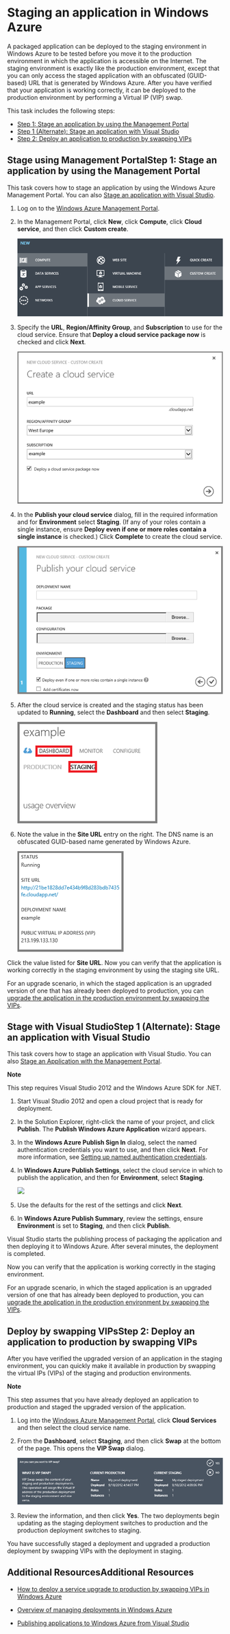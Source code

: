 # Staging an application in Windows Azure

A packaged application can be deployed to the staging environment in
Windows Azure to be tested before you move it to the production
environment in which the application is accessible on the Internet. The
staging environment is exactly like the production environment, except
that you can only access the staged application with an obfuscated (GUID-based) URL that is generated by Windows Azure. After you have verified that your application is working correctly, it can be deployed to the production
environment by performing a Virtual IP (VIP) swap.

This task includes the following steps:

-   [Step 1: Stage an application by using the Management Portal][]
-   [Step 1 (Alternate): Stage an application with Visual Studio][]
-   [Step 2: Deploy an application to production by swapping VIPs][]

<a name="step1"> </a>
<h2><span class="short-header">Stage using Management Portal</span>Step 1: Stage an application by using the Management Portal</h2>

This task covers how to stage an application by using the Windows Azure
Management Portal. You can also [Stage an application with Visual
Studio][Step 1 (Alternate): Stage an application with Visual Studio].

1.  Log on to the [Windows Azure Management Portal].

2.  In the Management Portal, click **New**, click **Compute**, click **Cloud service**, and then click **Custom create**.

    ![cloud service dialog][new-cloud-service]

3.  Specify the **URL**, **Region/Affinity Group**, and **Subscription** to use for the cloud service. Ensure that **Deploy a cloud service package now** is checked and click **Next**.

	![custom create cloud service][custom-create-page1]

4.  In the **Publish your cloud service** dialog, fill in the required information and for **Environment** select **Staging**. (If any of your roles contain a single instance, ensure **Deploy even if one or more roles contain a single instance** is checked.) Click **Complete** to create the cloud service.

	![publish cloud service][custom-create-page2]

5.  After the cloud service is created and the staging status has
    been updated to **Running**, select the **Dashboard** and then select **Staging**. 

	![cloud service dashboard][cloud-service-dashboard]

6. Note the value in the **Site URL** entry on the right. The DNS name is an obfuscated GUID-based name generated by Windows Azure.

    ![site url][cloud-service-staging-url]

Click the value listed for **Site URL**. Now you can verify that the application is working correctly in the staging environment by using the staging site URL.

For an upgrade scenario, in which the staged application is an upgraded
version of one that has already been deployed to production, you can
 [upgrade the application in the production environment by swapping the
VIPs][Step 2: Deploy an Application to Production by Swapping VIPs].

<a name="step1a"> </a>
<h2><span class="short-header">Stage with Visual Studio</span>Step 1 (Alternate): Stage an application with Visual Studio</h2>

This task covers how to stage an application with Visual Studio. You can
also [Stage an Application with the Management Portal][Step 1: Stage an Application by Using the Management Portal].

<div class="dev-callout">
<b>Note</b>
<p>This step requires Visual Studio 2012 and the Windows Azure
SDK for .NET.</p>
</div>

1.  Start Visual Studio 2012 and open a cloud project that is ready for
    deployment.

2.  In the Solution Explorer, right-click the name of your project, and
    click **Publish**. The **Publish Windows Azure Application** wizard
    appears.

3.  In the **Windows Azure Publish Sign In** dialog, select the named
    authentication credentials you want to use, and then click **Next**.
    For more information, see [Setting up named authentication credentials].

4.  In **Windows Azure Publish Settings**, select the cloud service in which to publish the application, and then for **Environment**, select
    **Staging**.

    ![][3]

5.  Use the defaults for the rest of the settings and click **Next**.

6.  In **Windows Azure Publish Summary**, review the settings, ensure
    **Environment** is set to **Staging**, and then click **Publish**.

Visual Studio starts the publishing process of packaging the application
and then deploying it to Windows Azure. After several minutes, the
deployment is completed.

Now you can verify that the application is working correctly in the
staging environment.

For an upgrade scenario, in which the staged application is an upgraded
version of one that has already been deployed to production, you can
[upgrade the application in the production environment by swapping the
VIPs][Step 2: Deploy an application to production by swapping VIPs].

<a name="step2"> </a>
<h2><span class="short-header">Deploy by swapping VIPs</span>Step 2: Deploy an application to production by swapping VIPs</h2>

After you have verified the upgraded version of an application in the
staging environment, you can quickly make it available in production by
swapping the virtual IPs (VIPs) of the staging and production
environments.

<div class="dev-callout">
<strong>Note</strong>
<p>This step assumes that you have already deployed an
application to production and staged the upgraded version of the
application.</p>
</div>

1.  Log into the [Windows Azure Management Portal],
    click **Cloud Services** and then select the cloud service name.

2.  From the **Dashboard**, select **Staging**, and then click **Swap** at the bottom of the page. This opens the **VIP Swap** dialog.

	![VIP swap dialog][vip-swap-dialog]

3.  Review the information, and then click **Yes**. The two deployments
    begin updating as the staging deployment switches to production and
    the production deployment switches to staging.

You have successfully staged a deployment and upgraded a production
deployment by swapping VIPs with the deployment in staging.

<a name="additional_resources"> </a>
<h2><span class="short-header">Additional Resources</span>Additional Resources</h2>

* [How to deploy a service upgrade to production by swapping VIPs in
Windows Azure]
* [Overview of managing deployments in Windows Azure]
* [Publishing applications to Windows Azure from Visual Studio]

  [Step 1: Stage an application by using the Management Portal]: #step1
  [Step 1 (Alternate): Stage an application with Visual Studio]: #step1a
  [Step 2: Deploy an application to production by swapping VIPs]: #step2
  [Windows Azure Management Portal]: http://manage.windowsazure.com
  [0]: ../../../DevCenter/Shared/Media/staging-01.png
  [1]: ../../../DevCenter/Shared/Media/staging-02.png
  [2]: ../../../DevCenter/Shared/Media/staging-03.png
  [Setting up named authentication credentials]: http://msdn.microsoft.com/en-us/library/windowsazure/ff683676.aspx
  [3]: ../../../DevCenter/Shared/Media/staging-04.png
  [4]: ../../../DevCenter/Shared/Media/staging-05.png
  [How to deploy a service upgrade to production by swapping VIPs in Windows Azure]: http://msdn.microsoft.com/en-us/library/windowsazure/ee517253.aspx
  [Overview of managing deployments in Windows Azure]: http://msdn.microsoft.com/en-us/library/windowsazure/hh386336.aspx
  [Publishing applications to Windows Azure from Visual Studio]: http://msdn.microsoft.com/en-us/library/windowsazure/ee460772.aspx
[cloud-service]: ../../Shared/Media/staging-cloud-service-running.png
[cloud-service-dashboard]: ../../Shared/Media/cloud-service-dashboard-staging.png
[cloud-service-staging-url]: ../../Shared/Media/cloud-service-staging-url.png
[vip-swap-dialog]: ../../Shared/Media/vip-swap-dialog.png
[new-cloud-service]: ../../Shared/Media/cloud-service-new-custom-create.png
[custom-create-page1]: ../../Shared/Media/cloud-service-custom-create.png
[custom-create-page2]: ../../Shared/Media/cloud-service-custom-create-package.png